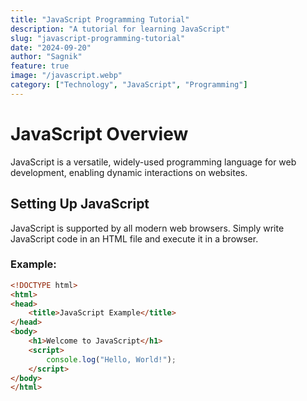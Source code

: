 ```yaml
---
title: "JavaScript Programming Tutorial"
description: "A tutorial for learning JavaScript"
slug: "javascript-programming-tutorial"
date: "2024-09-20"
author: "Sagnik"
feature: true
image: "/javascript.webp"
category: ["Technology", "JavaScript", "Programming"]
---
```


# JavaScript Overview

JavaScript is a versatile, widely-used programming language for web development, enabling dynamic interactions on websites.

## Setting Up JavaScript

JavaScript is supported by all modern web browsers. Simply write JavaScript code in an HTML file and execute it in a browser.

### Example:

```html
<!DOCTYPE html>
<html>
<head>
    <title>JavaScript Example</title>
</head>
<body>
    <h1>Welcome to JavaScript</h1>
    <script>
        console.log("Hello, World!");
    </script>
</body>
</html>
